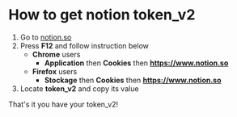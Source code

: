 # How to get notion token_v2

1. Go to [notion.so](https://notion.so/)
2. Press **F12** and follow instruction below
    - **Chrome** users
        - **Application** then **Cookies** then **https://www.notion.so**
    - **Firefox** users
        - **Stockage** then **Cookies** then **https://www.notion.so**
3. Locate **token_v2** and copy its value

That's it you have your token_v2!
